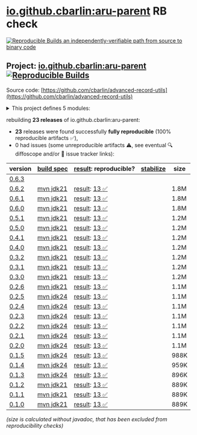 [io.github.cbarlin:aru-parent](https://central.sonatype.com/artifact/io.github.cbarlin/aru-parent/versions) RB check
=======

[![Reproducible Builds](https://reproducible-builds.org/images/logos/rb.svg) an independently-verifiable path from source to binary code](https://reproducible-builds.org/)

## Project: [io.github.cbarlin:aru-parent](https://central.sonatype.com/artifact/io.github.cbarlin/aru-parent/versions) [![Reproducible Builds](https://img.shields.io/endpoint?url=https://raw.githubusercontent.com/jvm-repo-rebuild/reproducible-central/master/content/io/github/cbarlin/aru/badge.json)](https://github.com/jvm-repo-rebuild/reproducible-central/blob/master/content/io/github/cbarlin/aru/README.md)

Source code: [https://github.com/cbarlin/advanced-record-utils](https://github.com/cbarlin/advanced-record-utils)

<details><summary>This project defines 5 modules:</summary>

* [io.github.cbarlin:advanced-record-utils-annotations](https://central.sonatype.com/artifact/io.github.cbarlin/advanced-record-utils-annotations/overview)
* [io.github.cbarlin:advanced-record-utils-processor](https://central.sonatype.com/artifact/io.github.cbarlin/advanced-record-utils-processor/overview)
* [io.github.cbarlin:aru-parent](https://central.sonatype.com/artifact/io.github.cbarlin/aru-parent/overview)
* [io.github.cbarlin:aru-prism-prison](https://central.sonatype.com/artifact/io.github.cbarlin/aru-prism-prison/overview)
* [io.github.cbarlin:aru-processor-core](https://central.sonatype.com/artifact/io.github.cbarlin/aru-processor-core/overview)
</details>

rebuilding **23 releases** of io.github.cbarlin:aru-parent:
- **23** releases were found successfully **fully reproducible** (100% reproducible artifacts :white_check_mark:),
- 0 had issues (some unreproducible artifacts :warning:, see eventual :mag: diffoscope and/or :memo: issue tracker links):

| version | [build spec](/BUILDSPEC.md) | [result](https://reproducible-builds.org/docs/jvm/): reproducible? | [stabilize](https://github.com/google/oss-rebuild/blob/main/cmd/stabilize/README.md) | size |
| -- | --------- | ------ | ------ | -- |
| [0.6.3](https://central.sonatype.com/artifact/io.github.cbarlin/aru-parent/0.6.3/pom) | | | |
| [0.6.2](https://central.sonatype.com/artifact/io.github.cbarlin/aru-parent/0.6.2/pom) | [mvn jdk21](aru-0.6.2.buildspec) | [result](aru-parent-0.6.2.buildinfo): [13 :white_check_mark: ](aru-parent-0.6.2.buildcompare) | | 1.8M |
| [0.6.1](https://central.sonatype.com/artifact/io.github.cbarlin/aru-parent/0.6.1/pom) | [mvn jdk21](aru-0.6.1.buildspec) | [result](aru-parent-0.6.1.buildinfo): [13 :white_check_mark: ](aru-parent-0.6.1.buildcompare) | | 1.8M |
| [0.6.0](https://central.sonatype.com/artifact/io.github.cbarlin/aru-parent/0.6.0/pom) | [mvn jdk21](aru-0.6.0.buildspec) | [result](aru-parent-0.6.0.buildinfo): [13 :white_check_mark: ](aru-parent-0.6.0.buildcompare) | | 1.8M |
| [0.5.1](https://central.sonatype.com/artifact/io.github.cbarlin/aru-parent/0.5.1/pom) | [mvn jdk21](aru-0.5.1.buildspec) | [result](aru-parent-0.5.1.buildinfo): [13 :white_check_mark: ](aru-parent-0.5.1.buildcompare) | | 1.2M |
| [0.5.0](https://central.sonatype.com/artifact/io.github.cbarlin/aru-parent/0.5.0/pom) | [mvn jdk21](aru-0.5.0.buildspec) | [result](aru-parent-0.5.0.buildinfo): [13 :white_check_mark: ](aru-parent-0.5.0.buildcompare) | | 1.2M |
| [0.4.1](https://central.sonatype.com/artifact/io.github.cbarlin/aru-parent/0.4.1/pom) | [mvn jdk21](aru-0.4.1.buildspec) | [result](aru-parent-0.4.1.buildinfo): [13 :white_check_mark: ](aru-parent-0.4.1.buildcompare) | | 1.2M |
| [0.4.0](https://central.sonatype.com/artifact/io.github.cbarlin/aru-parent/0.4.0/pom) | [mvn jdk21](aru-0.4.0.buildspec) | [result](aru-parent-0.4.0.buildinfo): [13 :white_check_mark: ](aru-parent-0.4.0.buildcompare) | | 1.2M |
| [0.3.2](https://central.sonatype.com/artifact/io.github.cbarlin/aru-parent/0.3.2/pom) | [mvn jdk21](aru-0.3.2.buildspec) | [result](aru-parent-0.3.2.buildinfo): [13 :white_check_mark: ](aru-parent-0.3.2.buildcompare) | | 1.2M |
| [0.3.1](https://central.sonatype.com/artifact/io.github.cbarlin/aru-parent/0.3.1/pom) | [mvn jdk21](aru-0.3.1.buildspec) | [result](aru-parent-0.3.1.buildinfo): [13 :white_check_mark: ](aru-parent-0.3.1.buildcompare) | | 1.2M |
| [0.3.0](https://central.sonatype.com/artifact/io.github.cbarlin/aru-parent/0.3.0/pom) | [mvn jdk21](aru-0.3.0.buildspec) | [result](aru-parent-0.3.0.buildinfo): [13 :white_check_mark: ](aru-parent-0.3.0.buildcompare) | | 1.2M |
| [0.2.6](https://central.sonatype.com/artifact/io.github.cbarlin/aru-parent/0.2.6/pom) | [mvn jdk21](aru-0.2.6.buildspec) | [result](aru-parent-0.2.6.buildinfo): [13 :white_check_mark: ](aru-parent-0.2.6.buildcompare) | | 1.1M |
| [0.2.5](https://central.sonatype.com/artifact/io.github.cbarlin/aru-parent/0.2.5/pom) | [mvn jdk24](aru-0.2.5.buildspec) | [result](aru-parent-0.2.5.buildinfo): [13 :white_check_mark: ](aru-parent-0.2.5.buildcompare) | | 1.1M |
| [0.2.4](https://central.sonatype.com/artifact/io.github.cbarlin/aru-parent/0.2.4/pom) | [mvn jdk24](aru-0.2.4.buildspec) | [result](aru-parent-0.2.4.buildinfo): [13 :white_check_mark: ](aru-parent-0.2.4.buildcompare) | | 1.1M |
| [0.2.3](https://central.sonatype.com/artifact/io.github.cbarlin/aru-parent/0.2.3/pom) | [mvn jdk24](aru-0.2.3.buildspec) | [result](aru-parent-0.2.3.buildinfo): [13 :white_check_mark: ](aru-parent-0.2.3.buildcompare) | | 1.1M |
| [0.2.2](https://central.sonatype.com/artifact/io.github.cbarlin/aru-parent/0.2.2/pom) | [mvn jdk24](aru-0.2.2.buildspec) | [result](aru-parent-0.2.2.buildinfo): [13 :white_check_mark: ](aru-parent-0.2.2.buildcompare) | | 1.1M |
| [0.2.1](https://central.sonatype.com/artifact/io.github.cbarlin/aru-parent/0.2.1/pom) | [mvn jdk24](aru-0.2.1.buildspec) | [result](aru-parent-0.2.1.buildinfo): [13 :white_check_mark: ](aru-parent-0.2.1.buildcompare) | | 1.1M |
| [0.2.0](https://central.sonatype.com/artifact/io.github.cbarlin/aru-parent/0.2.0/pom) | [mvn jdk24](aru-0.2.0.buildspec) | [result](aru-parent-0.2.0.buildinfo): [13 :white_check_mark: ](aru-parent-0.2.0.buildcompare) | | 1.1M |
| [0.1.5](https://central.sonatype.com/artifact/io.github.cbarlin/aru-parent/0.1.5/pom) | [mvn jdk24](aru-0.1.5.buildspec) | [result](aru-parent-0.1.5.buildinfo): [13 :white_check_mark: ](aru-parent-0.1.5.buildcompare) | | 988K |
| [0.1.4](https://central.sonatype.com/artifact/io.github.cbarlin/aru-parent/0.1.4/pom) | [mvn jdk24](aru-0.1.4.buildspec) | [result](aru-parent-0.1.4.buildinfo): [13 :white_check_mark: ](aru-parent-0.1.4.buildcompare) | | 959K |
| [0.1.3](https://central.sonatype.com/artifact/io.github.cbarlin/aru-parent/0.1.3/pom) | [mvn jdk24](aru-0.1.3.buildspec) | [result](aru-parent-0.1.3.buildinfo): [13 :white_check_mark: ](aru-parent-0.1.3.buildcompare) | | 896K |
| [0.1.2](https://central.sonatype.com/artifact/io.github.cbarlin/aru-parent/0.1.2/pom) | [mvn jdk21](aru-0.1.2.buildspec) | [result](aru-parent-0.1.2.buildinfo): [13 :white_check_mark: ](aru-parent-0.1.2.buildcompare) | | 889K |
| [0.1.1](https://central.sonatype.com/artifact/io.github.cbarlin/aru-parent/0.1.1/pom) | [mvn jdk21](aru-0.1.1.buildspec) | [result](aru-parent-0.1.1.buildinfo): [13 :white_check_mark: ](aru-parent-0.1.1.buildcompare) | | 889K |
| [0.1.0](https://central.sonatype.com/artifact/io.github.cbarlin/aru-parent/0.1.0/pom) | [mvn jdk21](aru-0.1.0.buildspec) | [result](aru-parent-0.1.0.buildinfo): [13 :white_check_mark: ](aru-parent-0.1.0.buildcompare) | | 889K |

<i>(size is calculated without javadoc, that has been excluded from reproducibility checks)</i>
